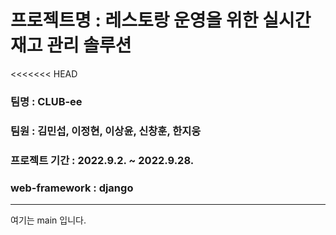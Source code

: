 # 프로젝트명 : 레스토랑 운영을 위한 실시간 재고 관리 솔루션
<<<<<<< HEAD
### 팀명 : CLUB-ee
### 팀원 : 김민섭, 이정현, 이상윤, 신창훈, 한지웅
### 프로젝트 기간 : 2022.9.2. ~ 2022.9.28.
### web-framework : django
---
여기는 main 입니다.